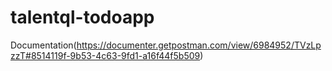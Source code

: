 # talentql-todoapp

Documentation(https://documenter.getpostman.com/view/6984952/TVzLpzzT#8514119f-9b53-4c63-9fd1-a16f44f5b509)
